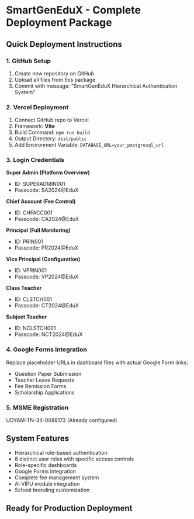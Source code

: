 # SmartGenEduX - Complete Deployment Package

## Quick Deployment Instructions

### 1. GitHub Setup
1. Create new repository on GitHub
2. Upload all files from this package
3. Commit with message: "SmartGenEduX Hierarchical Authentication System"

### 2. Vercel Deployment
1. Connect GitHub repo to Vercel
2. Framework: **Vite**
3. Build Command: `npm run build`
4. Output Directory: `dist/public`
5. Add Environment Variable: `DATABASE_URL=your_postgresql_url`

### 3. Login Credentials

**Super Admin (Platform Overview)**
- ID: SUPERADMIN001
- Passcode: SA2024@EduX

**Chief Account (Fee Control)**
- ID: CHFACC001  
- Passcode: CA2024@EduX

**Principal (Full Monitoring)**
- ID: PRIN001
- Passcode: PR2024@EduX

**Vice Principal (Configuration)**
- ID: VPRIN001
- Passcode: VP2024@EduX

**Class Teacher**
- ID: CLSTCH001
- Passcode: CT2024@EduX

**Subject Teacher**
- ID: NCLSTCH001
- Passcode: NCT2024@EduX

### 4. Google Forms Integration
Replace placeholder URLs in dashboard files with actual Google Form links:
- Question Paper Submission
- Teacher Leave Requests
- Fee Remission Forms
- Scholarship Applications

### 5. MSME Registration
UDYAM-TN-34-0088173 (Already configured)

## System Features
- Hierarchical role-based authentication
- 8 distinct user roles with specific access controls
- Role-specific dashboards
- Google Forms integration
- Complete fee management system
- AI VIPU module integration
- School branding customization

## Ready for Production Deployment